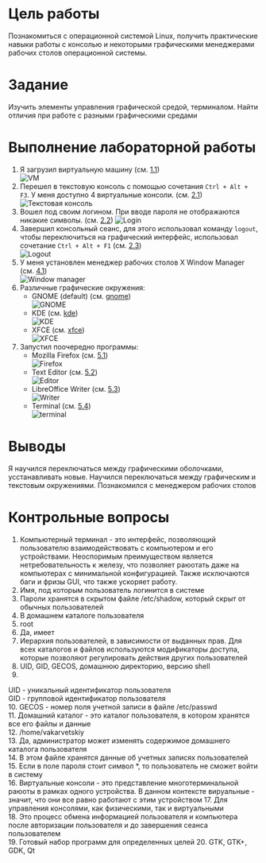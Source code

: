 # Цель работы

Познакомиться с операционной системой Linux, получить практические навыки работы с консолью и некоторыми графическими менеджерами рабочих столов операционной системы.

# Задание

Изучить элементы управления графической средой, терминалом. Найти отличия при работе с разными графическими средами

# Выполнение лабораторной работы

1. Я загрузил виртуальную машину (см. [1.1](image/1.1.png))  
![VM](image/1.1.png)
2. Перешел в текстовую консоль с помощью сочетания ```Ctrl + Alt + F3```. У меня доступно 4 виртуальные консоли. (см. [2.1](image/2.1.png))  
![Текстовая консоль](image/2.1.png)
3. Вошел под своим логином. При вводе пароля не отображаются никакие символы. (см. [2.2](image/2.2.png)) 
![Login](image/2.2.png)
4. Завершил консольный сеанс, для этого использовал команду ```logout```, чтобы переключиться на графический интерфейс, использовал сочетание ```Ctrl + Alt + F1``` (см. [2.3](image/2.3.png))  
![Logout](image/2.3.png)
5. У меня установлен менеджер рабочих столов X Window Manager (см. [4.1](image/4.1.png))  
![Window manager](image/4.1.png)
6. Различные графические окружения:  
	- GNOME (default) (см. [gnome](image/gnome.png))  
	![GNOME](image/gnome.png)
	- KDE (см. [kde](image/kde.png))  
	![KDE](image/kde.png)
	- XFCE (см. [xfce](image/xfce.png))  
	![XFCE](image/xfce.png)  
7. Запустил поочередно программы:  
	- Mozilla Firefox (см. [5.1](image/5.1.png))  
	![Firefox](image/5.1.png)
	- Text Editor (см. [5.2](image/5.2.png))  
	![Editor](image/5.2.png)
	- LibreOffice Writer (см. [5.3](image/5.3.png))  
	![Writer](image/5.3.png)
	- Terminal (см. [5.4](image/5.4.png))  
	![terminal](image/5.4.png)  

# Выводы

Я научился переключаться между графическими оболочками, усстанавливать новые. Научился переключаться между графическим и текстовым окружениями. Познакомился с менеджером рабочих столов

# Контрольные вопросы

1. Компьютерный терминал - это интерфейс, позволяющий пользователю взаимодействовать с компьютером и его устройствами. 
Неоспоримым преимуществом является нетребовательность к железу, что позволяет раюотать даже на компьютерах с минимальной конфигурацией. Также исключаются баги и фризы GUI, что также ускоряет работу.  
2. Имя, под которым пользователь логинится в системе  
3. Пароли хранятся в скрытом файле /etc/shadow, который скрыт от обычных пользователей  
4. В домашнем каталоге пользователя  
5. root  
6. Да, имеет  
7. Иерархия пользователей, в зависимости от выданных прав. Для всех каталогов и файлов используются модификаторы доступа, которые позволяют регулировать действия других пользователей  
8. UID, GID, GECOS, домашнюю директорию, версию shell  
9. 
UID - уникальный идентификатор пользователя  
GID - групповой идентификатор пользователя  
10. GECOS - номер поля учетной записи в файле /etc/passwd  
11. Домашний каталог - это каталог пользователя, в котором хранятся все его файлы и данные  
12. /home/vakarvetskiy   
13. Да, администратор может изменять содержимое домашнего каталога пользователя  
14. В этом файле хранятся данные об учетных записях пользователей  
15. Если в поле пароля стоит символ *, то пользователь не сможет войти в систему  
16. Виртуальные консоли - это представление многотерминальной раюоты в рамках одного устройства. В данном контексте вируальные - значит, что они все равно работают с этим устройством 
17. Для управления консолями, как физическими, так и виртуальными  
18. Это процесс обмена информацией пользователя и компьютера после авторизации пользователя и до завершения сеанса пользователем  
19. Готовый набор программ для определенных целей
20.  GTK, GTK+, GDK, Qt